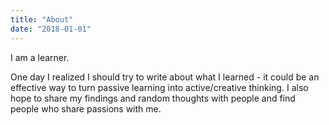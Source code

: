 ```yaml
---
title: "About"
date: "2018-01-01"
---
```


I am a learner. 

One day I realized I should try to write about what I learned - it could be an effective way to turn passive learning into active/creative thinking. I also hope to share my findings and random thoughts with people and find people who share passions with me. 

